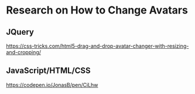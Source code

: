 # Research on How to Change Avatars 

## JQuery 
https://css-tricks.com/html5-drag-and-drop-avatar-changer-with-resizing-and-cropping/

## JavaScript/HTML/CSS
https://codepen.io/JonasB/pen/CiLhw
